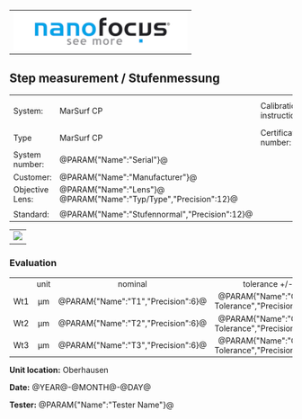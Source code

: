 <!--   EvalAlgoName=NF_NED_MScan_Abnahme_Steps_PS -->


||
|-:|
|![](logo.png)|


## Step measurement / Stufenmessung


 

||||| 
|-|-|-|-|
|System: |MarSurf CP |Calibration instruction:| VDI/VDE 2655 Part 1.2|
|Type| MarSurf CP | Certificate number: |600410-44854376|
|System number:| @PARAM{"Name":"Serial"}@|||
|Customer:| @PARAM{"Name":"Manufacturer"}@|||
|Objective Lens: |@PARAM{"Name":"Lens"}@  @PARAM{"Name":"Typ/Type","Precision":12}@ |||
| |  |||
|Standard: |@PARAM{"Name":"Stufennormal","Precision":12}@|||

 

||
|:-:|
| ![](Steps_PS.svg)| 

### Evaluation

||||||||
|:-:|:-:|:-:|:-:|:-:|:-:|:-:|
| |unit  |nominal   | tolerance  +/- | actual | status|
| Wt1   | µm | @PARAM{"Name":"T1","Precision":6}@ |    @PARAM{"Name":"Groove Tolerance","Precision":12}@|  @PARAM{"Name":"StepHeight1","Precision":3}@ | <spban id="fcontrol"> Ok</span>|
| Wt2   | µm| @PARAM{"Name":"T2","Precision":6}@  |    @PARAM{"Name":"Groove Tolerance","Precision":12}@ |  @PARAM{"Name":"StepHeight2","Precision":3}@ | <spban id="fcontrol"> Ok</span>|
| Wt3   | µm| @PARAM{"Name":"T3","Precision":6}@  |    @PARAM{"Name":"Groove Tolerance","Precision":12}@ |  @PARAM{"Name":"StepHeight3","Precision":3}@ | <spban id="fcontrol"> Ok</span>|
 
 

__Unit location:__ Oberhausen

__Date:__ @YEAR@-@MONTH@-@DAY@ 

__Tester:__ @PARAM{"Name":"Tester Name"}@


 

<div id="sumresults">  </div>

<script>

var PARAM = @PJSON{"Set":0}@;
var META = @MJSON{"Set":0}@;
 


</script>

 
